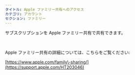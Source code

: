 ```yaml
---
タイトル: Apple ファミリー共有へのアクセス
カテゴリ: アカウント
セクション: ファミリー
---
```

サブスクリプションを Apple ファミリー共有で共有できます。

 

Apple ファミリー共有の詳細については、こちらをご覧ください:

[https://www.apple.com/family\-sharing/](https://support.apple.com/HT203046)